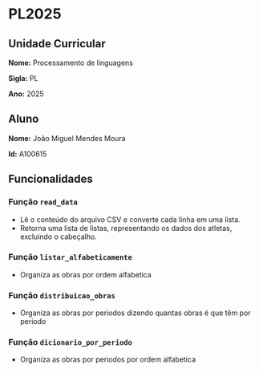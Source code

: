 # PL2025

## Unidade Curricular

**Nome:** Processamento de linguagens

**Sigla:** PL

**Ano:** 2025

## Aluno

**Nome:** João Miguel Mendes Moura

**Id:** A100615


## Funcionalidades

### Função `read_data`

- Lê o conteúdo do arquivo CSV e converte cada linha em uma lista.
- Retorna uma lista de listas, representando os dados dos atletas, excluindo o cabeçalho.

### Função `listar_alfabeticamente`
- Organiza as obras por ordem alfabetica

### Função `distribuicao_obras`
- Organiza as obras por periodos dizendo quantas obras é que têm por periodo

### Função `dicionario_por_periodo`
- Organiza as obras por periodos por ordem alfabetica